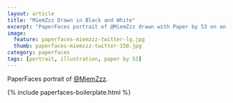 ```yaml
---
layout: article
title: "MiemZzz Drawn in Black and White"
excerpt: "PaperFaces portrait of @MiemZzz drawn with Paper by 53 on an iPad."
image: 
  feature: paperfaces-miemzzz-twitter-lg.jpg
  thumb: paperfaces-miemzzz-twitter-150.jpg
category: paperfaces
tags: [portrait, illustration, paper by 53]
---
```


PaperFaces portrait of [@MiemZzz](http://twitter.com/MiemZzz).

{% include paperfaces-boilerplate.html %}